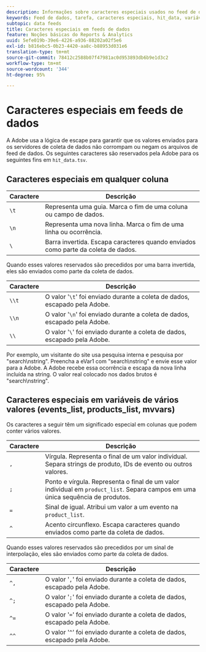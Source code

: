 ```yaml
---
description: Informações sobre caracteres especiais usados no feed de dados.
keywords: Feed de dados, tarefa, caracteres especiais, hit_data, variáveis de vários valores, events_list, products_list, mvvars
subtopic: data feeds
title: Caracteres especiais em feeds de dados
feature: Noções básicas do Reports & Analytics
uuid: 5efe019b-39e6-4226-a936-88202a02f5e6
exl-id: b816ebc5-0b23-4420-aa8c-b88953d031e6
translation-type: tm+mt
source-git-commit: 78412c2588b07f47981ac0d953893db6b9e1d3c2
workflow-type: tm+mt
source-wordcount: '344'
ht-degree: 95%

---
```


# Caracteres especiais em feeds de dados

A Adobe usa a lógica de escape para garantir que os valores enviados para os servidores de coleta de dados não corrompam ou negam os arquivos de feed de dados. Os seguintes caracteres são reservados pela Adobe para os seguintes fins em `hit_data.tsv`.

## Caracteres especiais em qualquer coluna

| Caractere | Descrição |
|--- |--- |
| `\t` | Representa uma guia. Marca o fim de uma coluna ou campo de dados. |
| `\n` | Representa uma nova linha. Marca o fim de uma linha ou ocorrência. |
| `\` | Barra invertida. Escapa caracteres quando enviados como parte da coleta de dados. |

Quando esses valores reservados são precedidos por uma barra invertida, eles são enviados como parte da coleta de dados.

| Caractere | Descrição |
|--- |--- |
| `\\t` | O valor &#39;`\t`&#39; foi enviado durante a coleta de dados, escapado pela Adobe. |
| `\\n` | O valor &#39;`\n`&#39; foi enviado durante a coleta de dados, escapado pela Adobe. |
| `\\` | O valor &#39;`\`&#39; foi enviado durante a coleta de dados, escapado pela Adobe. |

Por exemplo, um visitante do site usa pesquisa interna e pesquisa por &quot;search\nstring&quot;. Preencha a eVar1 com &quot;search\nstring&quot; e envie esse valor para a Adobe. A Adobe recebe essa ocorrência e escapa da nova linha incluída na string. O valor real colocado nos dados brutos é &quot;search\\nstring&quot;.

## Caracteres especiais em variáveis de vários valores (events_list, products_list, mvvars)

Os caracteres a seguir têm um significado especial em colunas que podem conter vários valores.

| Caractere | Descrição |
|--- |--- |
| `,` | Vírgula. Representa o final de um valor individual. Separa strings de produto, IDs de evento ou outros valores. |
| `;` | Ponto e vírgula. Representa o final de um valor individual em `product_list`. Separa campos em uma única sequência de produtos. |
| `=` | Sinal de igual. Atribui um valor a um evento na `product_list`. |
| `^` | Acento circunflexo. Escapa caracteres quando enviados como parte da coleta de dados. |

Quando esses valores reservados são precedidos por um sinal de interpolação, eles são enviados como parte da coleta de dados.

| Caractere | Descrição |
|--- |--- |
| `^,` | O valor &#39;`,`&#39; foi enviado durante a coleta de dados, escapado pela Adobe. |
| `^;` | O valor &#39;`;`&#39; foi enviado durante a coleta de dados, escapado pela Adobe. |
| `^=` | O valor &#39;`=`&#39; foi enviado durante a coleta de dados, escapado pela Adobe. |
| `^^` | O valor &#39;`^`&#39; foi enviado durante a coleta de dados, escapado pela Adobe. |

